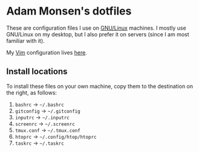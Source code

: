 # Adam Monsen's dotfiles

These are configuration files I use on
[GNU/Linux](http://en.wikipedia.org/wiki/Linux) machines. I mostly use
GNU/Linux on my desktop, but I also prefer it on servers (since I am most
familiar with it).

My [Vim](http://www.vim.org/) configuration lives
[here](https://gitlab.com/meonkeys/dotvim).

## Install locations

To install these files on your own machine, copy them to the destination on the right, as follows:

1. `bashrc` → `~/.bashrc`
1. `gitconfig` → `~/.gitconfig`
1. `inputrc` → `~/.inputrc`
1. `screenrc` → `~/.screenrc`
1. `tmux.conf` → `~/.tmux.conf`
1. `htoprc` → `~/.config/htop/htoprc`
1. `taskrc` → `~/.taskrc`
